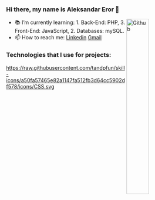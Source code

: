### Hi there, my name is Aleksandar Eror 👋

<img width="35%" align="right" alt="Github" src="https://user-images.githubusercontent.com/48678280/88862734-4903af80-d201-11ea-968b-9c939d88a37c.gif" />

- 📚 I’m currently learning: 1. Back-End: PHP,
                              3. Front-End: JavaScript,
                              2. Databases: mySQL.
- 📫 How to reach me: 
     [Linkedin](https://www.linkedin.com/in/eroraleksandar/) 
     [Gmail](mailto:eror.aleksandar01@gmail.com)

### Technologies that I use for projects:
https://raw.githubusercontent.com/tandpfun/skill-icons/a50fa57465e82a1147fa512fb3d64cc5902df578/icons/CSS.svg
